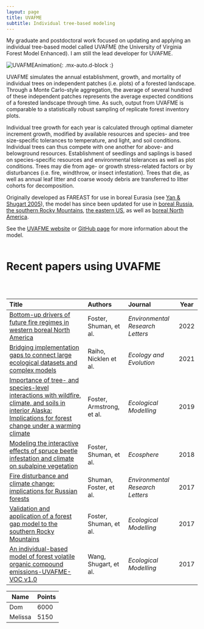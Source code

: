 ```yaml
---
layout: page
title: UVAFME 
subtitle: Individual tree-based modeling
---
```


My graduate and postdoctoral work focused on updating and applying an individual tree-based model called UVAFME (the University of Virginia Forest Model Enhanced). I am still the lead developer for UVAFME.

![UVAFMEAnimation](assets/img/UVAFME_Animation.gif){: .mx-auto.d-block :}

UVAFME simulates the annual establishment, growth, and mortality of individual trees on independent patches (i.e. plots) of a forested landscape. Through a Monte Carlo-style aggregation, the average of several hundred of these independent patches represents the average expected conditions of a forested landscape through time. As such, output from UVAFME is comparable to a statistically robust sampling of replicate forest inventory plots.

Individual tree growth for each year is calculated through optimal diameter increment growth, modified by available resources and species- and tree size-specific tolerances to temperature, and light, and soil conditions. Individual trees can thus compete with one another for above- and belowground resources. Establishment of seedlings and saplings is based on species-specific resources and environmental tolerances as well as plot conditions. Trees may die from age- or growth stress-related factors or by disturbances (i.e. fire, windthrow, or insect infestation). Trees that die, as well as annual leaf litter and coarse woody debris are transferred to litter cohorts for decomposition. 

Originally developed as FAREAST for use in boreal Eurasia
(see [Yan & Shugart 2005](https://www.jstor.org/stable/3566334?seq=1#page_scan_tab_contents)),
the model has since been updated for use in [boreal Russia](http://iopscience.iop.org/article/10.1088/1748-9326/aa5eed),
[the southern Rocky Mountains](https://www.sciencedirect.com/science/article/pii/S0304380016306482), [the eastern US](https://www.nature.com/articles/srep22133), as well as [boreal North America](https://www.sciencedirect.com/science/article/pii/S030438001930273X).

See the [UVAFME website](https://uvafme.github.io) or [GitHub page](https://github.com/UVAFME/UVAFME_model) for more information about the model.
<br>
<br>
# Recent papers using UVAFME
<br>
<br>

| Title                | Authors   | Journal | Year | 
| :------------------- |:--------- | :--- |:--------: | 
| [Bottom-up drivers of future fire regimes in western boreal North America](https://iopscience.iop.org/article/10.1088/1748-9326/ac4c1e)| Foster, Shuman, et al. | *Environmental Research Letters* | 2022 |  
|[ Bridging implementation gaps to connect large ecological datasets and complex models](https://doi.org/10.1002/ece3.8420) | Raiho, Nicklen et al.  | *Ecology and Evolution* |  2021 | 
| [Importance of tree- and species-level interactions with wildfire, climate, and soils in interior Alaska: Implications for forest change under a warming climate](https://www.sciencedirect.com/science/article/pii/S030438001930273X?via%3Dihub)  | Foster, Armstrong, et al.  | *Ecological Modelling* | 2019 | 
| [Modeling the interactive effects of spruce beetle infestation and climate on subalpine vegetation](https://doi.org/10.1002/ecs2.2437) | Foster, Shuman, et al.  | *Ecosphere* | 2018 | 
| [Fire disturbance and climate change: implications for Russian forests](https://iopscience.iop.org/article/10.1088/1748-9326/aa5eed)  | Shuman, Foster, et al.  | *Environmental Research Letters* | 2017 | 
| [Validation and application of a forest gap model to the southern Rocky Mountains](https://doi.org/10.1016/j.ecolmodel.2017.02.019)| Foster, Shuman, et al.  | *Ecological Modelling* | 2017 | 
| [An individual-based model of forest volatile organic compound emissions-UVAFME-VOC v1.0](https://doi.org/10.1016/j.ecolmodel.2017.02.006)| Wang, Shugart, et al.  | *Ecological Modelling* | 2017 | 

<table class="styled-table">
    <thead>
        <tr>
            <th>Name</th>
            <th>Points</th>
        </tr>
    </thead>
    <tbody>
        <tr>
            <td>Dom</td>
            <td>6000</td>
        </tr>
        <tr class="active-row">
            <td>Melissa</td>
            <td>5150</td>
        </tr>
        <!-- and so on... -->
    </tbody>
</table>